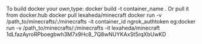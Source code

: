 To build docker your own,type:
docker build -t container_name .
Or pull it from docker.hub
docker pull lexaheda/minecraft
docker run -v /path_to/minecrafts/:/minecrafts -it container_id ngrok_authtoken
eg:docker run -v /path_to/minecrafts/:/minecrafts -it lexaheda/minecraft 1dLfazAyroRPboegbwh3M7x9Hc8_7Q8wNUYKAxSt5rqXbUwKD
